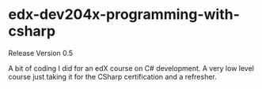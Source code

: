 # edx-dev204x-programming-with-csharp

Release Version 0.5

A bit of coding I did for an edX course on C# development. A very low level course just taking it for the CSharp certification and a refresher.
